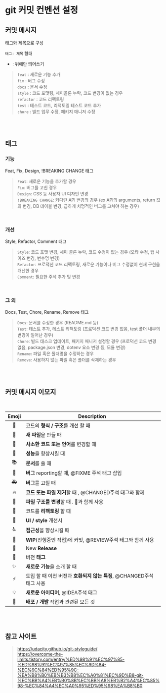 # git 커밋 컨벤션 설정

## 커밋 메시지

태그와 제목으로 구성

`태그: 제목` 형태

* : 뒤에만 띄어쓰기

> `feat` : 새로운 기능 추가   
> `fix` : 버그 수정   
> `docs` : 문서 수정   
> `style` : 코드 포맷팅, 세미콜론 누락, 코드 변경이 없는 경우   
> `refactor` : 코드 리팩토링   
> `test` : 테스트 코드, 리팩토링 테스트 코드 추가   
> `chore` : 빌드 업무 수정, 패키지 매니저 수정

<br><br>

## 태그

### 기능

Feat, Fix, Design, !BREAKING CHANGE 태그

> `Feat`: 새로운 기능을 추가할 경우  
> `Fix`: 버그를 고친 경우  
> `Design`: CSS 등 사용자 UI 디자인 변경  
> `!BREAKING CHANGE`: 커다란 API 변경의 경우 (ex API의 arguments, return 값의 변경, DB 테이블 변경, 급하게 치명적인 버그를 고쳐야 하는 경우)

<br>

### 개선

Style, Refactor, Comment 태그

> `Style`: 코드 포맷 변경, 세미 콜론 누락, 코드 수정이 없는 경우 (오타 수정, 탭 사이즈 변경, 변수명 변경)  
> `Refactor`: 프로덕션 코드 리팩토링, 새로운 기능이나 버그 수정없이 현재 구현을 개선한 경우  
> `Comment`: 필요한 주석 추가 및 변경  

<br>

### 그 외

Docs, Test, Chore, Rename, Remove 태그

> `Docs`: 문서를 수정한 경우 (README.md 등)  
> `Test`: 테스트 추가, 테스트 리팩토링 (프로덕션 코드 변경 없음, test 폴더 내부의 변경이 일어난 경우)  
> `Chore`: 빌드 태스크 업데이트, 패키지 매니저 설정할 경우 (프로덕션 코드 변경 없음, package.json 변경, dotenv 요소 변경 등, 모듈 변경)  
> `Rename`: 파일 혹은 폴더명을 수정하는 경우  
> `Remove`: 사용하지 않는 파일 혹은 폴더를 삭제하는 경우  


<br><br>

## 커밋 메시지 이모지

<br>

| Emoji | Description                                    |
|:-----:|------------------------------------------------|
|  🎨   | 코드의 **형식 / 구조**를 개선 할 때                        |
|  📰   | **새 파일**을 만들 때                                 |
|  📝   | **사소한 코드 또는 언어**를 변경할 때                        |
|  🐎   | **성능**을 향상시킬 때                                 |
|  📚   | **문서**를 쓸 때                                    |
|  🐛   | **버그** reporting할 때, @FIXME 주석 태그 삽입           |
|  🚑   | **버그**를 고칠 때                                   |
|  🔥   | **코드 또는 파일 제거**할 때 , @CHANGED주석 태그와 함께         |
|  🚜   | **파일 구조를 변경**할 때 . 🎨과 함께 사용                   |
|  🔨   | 코드를 **리팩토링** 할 때                               |
|  💄   | **UI / style** 개선시                             |
|   ♿   | **접근성**을 향상시킬 때                                |
|  🚧   | **WIP**(진행중인 작업)에 커밋, @REVIEW주석 태그와 함께 사용      |
|  💎   | New **Release**                                |
|  🔖   | 버전 **태그**                                      |
|   ✨   | **새로운 기능**을 소개 할 때                             |
|  ⚡️   | 도입 할 때 이전 버전과 **호환되지 않는 특징**, @CHANGED주석 태그 사용 |
|  💡   | **새로운 아이디어**, @IDEA주석 태그                       |
|  🚀   | **배포 / 개발** 작업과 관련된 모든 것                       |

<br><br>

## 참고 사이트

> https://udacity.github.io/git-styleguide/   
> https://overcome-the-limits.tistory.com/entry/%ED%98%91%EC%97%85-%ED%98%91%EC%97%85%EC%9D%84-%EC%9C%84%ED%95%9C-%EA%B8%B0%EB%B3%B8%EC%A0%81%EC%9D%B8-git-%EC%BB%A4%EB%B0%8B%EC%BB%A8%EB%B2%A4%EC%85%98-%EC%84%A4%EC%A0%95%ED%95%98%EA%B8%B0
